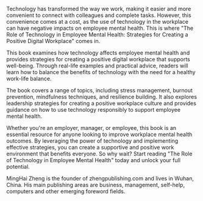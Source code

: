
Technology has transformed the way we work, making it easier and more convenient to connect with colleagues and complete tasks. However, this convenience comes at a cost, as the use of technology in the workplace can have negative impacts on employee mental health. This is where "The Role of Technology in Employee Mental Health: Strategies for Creating a Positive Digital Workplace" comes in.

This book examines how technology affects employee mental health and provides strategies for creating a positive digital workplace that supports well-being. Through real-life examples and practical advice, readers will learn how to balance the benefits of technology with the need for a healthy work-life balance.

The book covers a range of topics, including stress management, burnout prevention, mindfulness techniques, and resilience building. It also explores leadership strategies for creating a positive workplace culture and provides guidance on how to use technology responsibly to support employee mental health.

Whether you're an employer, manager, or employee, this book is an essential resource for anyone looking to improve workplace mental health outcomes. By leveraging the power of technology and implementing effective strategies, you can create a supportive and positive work environment that benefits everyone. So why wait? Start reading "The Role of Technology in Employee Mental Health" today and unlock your full potential.

MingHai Zheng is the founder of zhengpublishing.com and lives in Wuhan, China. His main publishing areas are business, management, self-help, computers and other emerging foreword fields.
